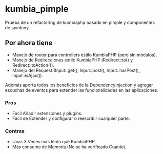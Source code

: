 kumbia_pimple
=============

Prueba de un refactoring de kumbiaphp basado en pimple y componentes de symfony.

## Por ahora tiene

 * Manejo de router para controllers estilo KumbiaPHP (pero sin módulos).
 * Manejo de Redirecciones estilo KumbiaPHP (Redirect::to() y Redirect::toAction()).
 * Manejo del Request (Input::get(), Input::post(), Input::hasPost(), Input::isAjax()).
 
Además aporta todos los beneficios de la DependencyInjection y agregar escuchas de eventos para extender las funcionalidades en las aplicaciones.

### Pros
  
 * Facil Añadir extensiones y plugins.
 * Facil de Extender y configurar o reescribir cualquier parte.

### Contras

 * Unas 3 Veces más lento que KumbiaPHP.
 * Más consumo de Memoria (No se ha verificado Cuanto).
